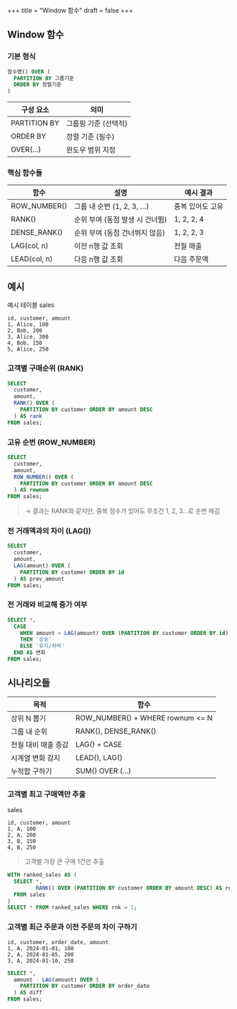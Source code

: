 +++
title = "Window 함수"
draft = false
+++

## Window 함수
### 기본 형식
```sql
함수명() OVER (
  PARTITION BY 그룹기준
  ORDER BY 정렬기준
)
```
구성 요소 | 의미
-|-
PARTITION BY | 그룹핑 기준 (선택적)
ORDER BY | 정렬 기준 (필수)
OVER(...) | 윈도우 범위 지정

### 핵심 함수들
함수 | 설명 | 예시 결과
-|-|-
ROW_NUMBER() | 그룹 내 순번 (1, 2, 3, …) | 중복 있어도 고유
RANK() | 순위 부여 (동점 발생 시 건너뜀) | 1, 2, 2, 4
DENSE_RANK() | 순위 부여 (동점 건너뛰지 않음) | 1, 2, 2, 3
LAG(col, n) | 이전 n행 값 조회 | 전월 매출
LEAD(col, n) | 다음 n행 값 조회 | 다음 주문액


## 예시
예시 테이블 sales
```
id, customer, amount
1, Alice, 100
2, Bob, 200
3, Alice, 300
4, Bob, 150
5, Alice, 250
```

### 고객별 구매순위 (RANK)
```sql
SELECT
  customer,
  amount,
  RANK() OVER (
    PARTITION BY customer ORDER BY amount DESC
  ) AS rank
FROM sales;
```

### 고유 순번 (ROW_NUMBER)
```sql
SELECT
  customer,
  amount,
  ROW_NUMBER() OVER (
    PARTITION BY customer ORDER BY amount DESC
  ) AS rownum
FROM sales;
```
> → 결과는 RANK와 같지만, 중복 점수가 있어도 무조건 1, 2, 3…로 순번 매김

### 전 거래액과의 차이 (LAG())
```sql
SELECT
  customer,
  amount,
  LAG(amount) OVER (
    PARTITION BY customer ORDER BY id
  ) AS prev_amount
FROM sales;
```

### 전 거래와 비교해 증가 여부
```sql
SELECT *,
  CASE 
    WHEN amount > LAG(amount) OVER (PARTITION BY customer ORDER BY id)
    THEN '상승'
    ELSE '유지/하락'
  END AS 변화
FROM sales;
```

## 시나리오들
목적 | 함수
-|-
상위 N 뽑기 | ROW_NUMBER() + WHERE rownum <= N
그룹 내 순위 | RANK(), DENSE_RANK()
전월 대비 매출 증감 | LAG() + CASE
시계열 변화 감지 | LEAD(), LAG()
누적합 구하기 | SUM() OVER (...)

### 고객별 최고 구매액만 추출
sales
```
id, customer, amount
1, A, 100
2, A, 200
3, B, 150
4, B, 250
```
> 고객별 가장 큰 구매 1건만 추출
```sql
WITH ranked_sales AS (
  SELECT *,
         RANK() OVER (PARTITION BY customer ORDER BY amount DESC) AS rnk
  FROM sales
)
SELECT * FROM ranked_sales WHERE rnk = 1;
```

### 고객별 최근 주문과 이전 주문의 차이 구하기
```
id, customer, order_date, amount
1, A, 2024-01-01, 100
2, A, 2024-01-05, 200
3, A, 2024-01-10, 250
```

```sql
SELECT *,
  amount - LAG(amount) OVER (
    PARTITION BY customer ORDER BY order_date
  ) AS diff
FROM sales;
```
